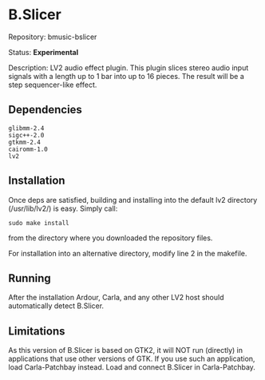 # B.Slicer
Repository: bmusic-bslicer

Status: **Experimental**

Description: LV2 audio effect plugin. This plugin slices stereo audio input signals with a length up to 1 bar into up to 16 pieces.
The result will be a step sequencer-like effect.

Dependencies
------------
```
glibmm-2.4
sigc++-2.0
gtkmm-2.4
cairomm-1.0
lv2
```

Installation
------------
Once deps are satisfied, building and installing into the default lv2 directory (/usr/lib/lv2/) is easy. Simply call:
```
sudo make install
```
from the directory where you downloaded the repository files.

For installation into an alternative directory, modify line 2 in the makefile.

Running
-------
After the installation Ardour, Carla, and any other LV2 host should
automatically detect B.Slicer.

Limitations
-----------
As this version of B.Slicer is based on GTK2, it will NOT run (directly) in applications that use other versions of GTK.
If you use such an application, load Carla-Patchbay instead. Load and connect B.Slicer in Carla-Patchbay.
